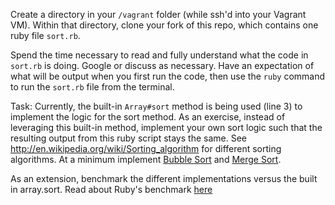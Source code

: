Create a directory in your `/vagrant` folder (while ssh'd into your Vagrant VM). Within that directory, clone your fork of this repo, which contains one ruby file `sort.rb`.

Spend the time necessary to read and fully understand what the code in `sort.rb` is doing. Google or discuss as necessary. Have an expectation of what will be output when you first run the code, then use the `ruby` command to run the `sort.rb` file from the terminal.

Task: Currently, the built-in `Array#sort` method is being used (line 3) to implement the logic for the sort method. As an exercise, instead of leveraging this built-in method, implement your own sort logic such that the resulting output from this ruby script stays the same. See <http://en.wikipedia.org/wiki/Sorting_algorithm> for different sorting algorithms. At a minimum implement [Bubble Sort](http://en.wikipedia.org/wiki/Bubble_sort) and [Merge Sort](http://en.wikipedia.org/wiki/Merge_sort). 

As an extension, benchmark the different implementations versus the built in array.sort. Read about Ruby's benchmark [here](http://www.ruby-doc.org/stdlib-2.0.0/libdoc/benchmark/rdoc/Benchmark.html)
